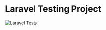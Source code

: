 # Laravel Testing Project
![Laravel Tests](https://github.com/RizalMuhammad23/laravel-testing/actions/workflows/laravel-tests.yml/badge.svg)

